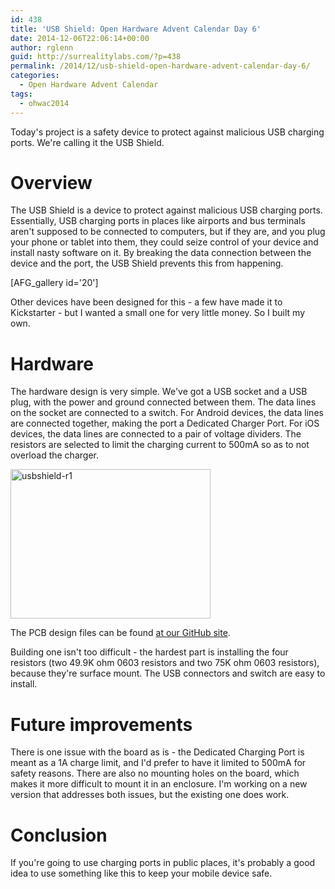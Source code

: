 ```yaml
---
id: 438
title: 'USB Shield: Open Hardware Advent Calendar Day 6'
date: 2014-12-06T22:06:14+00:00
author: rglenn
guid: http://surrealitylabs.com/?p=438
permalink: /2014/12/usb-shield-open-hardware-advent-calendar-day-6/
categories:
  - Open Hardware Advent Calendar
tags:
  - ohwac2014
---
```

Today's project is a safety device to protect against malicious USB charging ports. We're calling it the USB Shield.

<h1>Overview</h1>
The USB Shield is a device to protect against malicious USB charging ports. Essentially, USB charging ports in places like airports and bus terminals aren't supposed to be connected to computers, but if they are, and you plug your phone or tablet into them, they could seize control of your device and install nasty software on it. By breaking the data connection between the device and the port, the USB Shield prevents this from happening.

[AFG_gallery id='20']

Other devices have been designed for this - a few have made it to Kickstarter - but I wanted a small one for very little money. So I built my own.

<h1>Hardware</h1>
The hardware design is very simple. We've got a USB socket and a USB plug, with the power and ground connected between them. The data lines on the socket are connected to a switch. For Android devices, the data lines are connected together, making the port a Dedicated Charger Port. For iOS devices, the data lines are connected to a pair of voltage dividers. The resistors are selected to limit the charging current to 500mA so as to not overload the charger.

<a href="http://www.flickr.com/photos/61091961@N06/15962967962/" title="usbshield-r1" rel="lightbox"><img src="http://farm9.staticflickr.com/8566/15962967962_3a82e24253_n.jpg" width="320" height="239" alt="usbshield-r1" title="usbshield-r1" class="aligncenter"></a>

The PCB design files can be found <a href="https://github.com/SurrealityLabs/USBShield/" target="_blank">at our GitHub site</a>.

Building one isn't too difficult - the hardest part is installing the four resistors (two 49.9K ohm 0603 resistors and two 75K ohm 0603 resistors), because they're surface mount. The USB connectors and switch are easy to install.

<h1>Future improvements</h1>
There is one issue with the board as is - the Dedicated Charging Port is meant as a 1A charge limit, and I'd prefer to have it limited to 500mA for safety reasons. There are also no mounting holes on the board, which makes it more difficult to mount it in an enclosure. I'm working on a new version that addresses both issues, but the existing one does work.

<h1>Conclusion</h1>
If you're going to use charging ports in public places, it's probably a good idea to use something like this to keep your mobile device safe.
